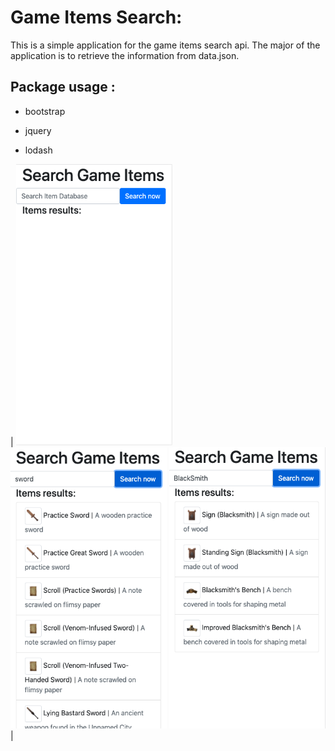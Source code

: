 # Game Items Search:

This is a simple application for the game items search api. 
The major of the application is to retrieve the information from data.json. 

## Package usage :

* bootstrap

* jquery

* lodash

| <img src="img/1.png" width="250" height="450">
<img src="img/2.png" width="250" height="450">
<img src="img/3.png" width="250" height="450"> |

